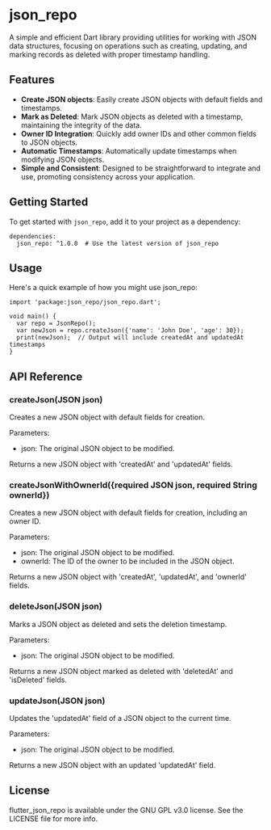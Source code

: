 # json_repo

A simple and efficient Dart library providing utilities for working with JSON data structures, focusing on operations such as creating, updating, and marking records as deleted with proper timestamp handling.

## Features

- **Create JSON objects**: Easily create JSON objects with default fields and timestamps.
- **Mark as Deleted**: Mark JSON objects as deleted with a timestamp, maintaining the integrity of the data.
- **Owner ID Integration**: Quickly add owner IDs and other common fields to JSON objects.
- **Automatic Timestamps**: Automatically update timestamps when modifying JSON objects.
- **Simple and Consistent**: Designed to be straightforward to integrate and use, promoting consistency across your application.

## Getting Started

To get started with `json_repo`, add it to your project as a dependency:

```
dependencies:
  json_repo: ^1.0.0  # Use the latest version of json_repo
```

## Usage

Here's a quick example of how you might use json_repo:

```
import 'package:json_repo/json_repo.dart';

void main() {
  var repo = JsonRepo();
  var newJson = repo.createJson({'name': 'John Doe', 'age': 30});
  print(newJson);  // Output will include createdAt and updatedAt timestamps
}
```

## API Reference

### createJson(JSON json)
Creates a new JSON object with default fields for creation.

Parameters:
- json: The original JSON object to be modified.

Returns a new JSON object with 'createdAt' and 'updatedAt' fields.

### createJsonWithOwnerId({required JSON json, required String ownerId})
Creates a new JSON object with default fields for creation, including an owner ID.

Parameters:
- json: The original JSON object to be modified.
- ownerId: The ID of the owner to be included in the JSON object.

Returns a new JSON object with 'createdAt', 'updatedAt', and 'ownerId' fields. 

### deleteJson(JSON json)
Marks a JSON object as deleted and sets the deletion timestamp.

Parameters:
- json: The original JSON object to be modified.

Returns a new JSON object marked as deleted with 'deletedAt' and 'isDeleted' fields.

### updateJson(JSON json)
Updates the 'updatedAt' field of a JSON object to the current time.

Parameters:
- json: The original JSON object to be modified.

Returns a new JSON object with an updated 'updatedAt' field.

## License
flutter_json_repo is available under the GNU GPL v3.0 license. See the LICENSE file for more info.